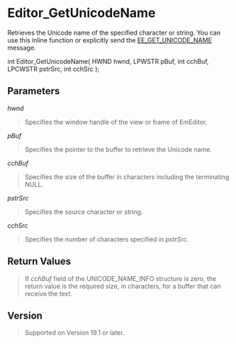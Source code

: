 # Editor\_GetUnicodeName

Retrieves the Unicode name of the specified character or string. You can use this inline function or explicitly send the [EE\_GET\_UNICODE\_NAME](../message/ee_get_unicode_name) message.

int Editor\_GetUnicodeName( HWND hwnd, LPWSTR pBuf, int cchBuf, LPCWSTR pstrSrc, int cchSrc );

## Parameters

_hwnd_

> Specifies the window handle of the view or frame of EmEditor.

_pBuf_

> Specifies the pointer to the buffer to retrieve the Unicode name.

_cchBuf_

> Specifies the size of the buffer in characters including the terminating NULL.

_pstrSrc_

> Specifies the source character or string.

_cchSrc_

> Specifies the number of characters specified in _pstrSrc_.

## Return Values

> If _cchBuf_ field of the UNICODE\_NAME\_INFO structure is zero, the return value is the required size, in characters,
> for a buffer that can receive the text.

## Version

> Supported on Version 19.1 or later.